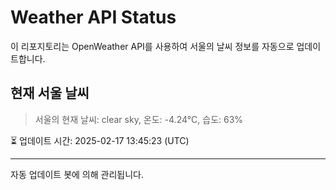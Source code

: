 
# Weather API Status

이 리포지토리는 OpenWeather API를 사용하여 서울의 날씨 정보를 자동으로 업데이트합니다.

## 현재 서울 날씨
> 서울의 현재 날씨: clear sky, 온도: -4.24°C, 습도: 63%

⏳ 업데이트 시간: 2025-02-17 13:45:23 (UTC)

---
자동 업데이트 봇에 의해 관리됩니다.
